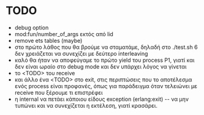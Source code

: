 TODO
=====

* debug option
* mod:fun/number_of_args εκτός από lid
* remove ets tables (maybe)
* στο πρώτο λάθος που θα βρούμε να σταματάμε, δηλαδή στο
  ./test.sh 6 δεν χρειάζεται να συνεχίζει με δεύτερο interleaving
* καλό θα ήταν να αποφεύγαμε το πρώτο yield του process P1,
  γιατί και δεν είναι ωραίο στο debug mode και δεν υπάρχει
  λόγος να γίνεται
* το &lt;TODO> του receive
* και άλλο ένα &lt;TODO> στο exit, στις περιπτώσεις που το
  αποτέλεσμα ενός process είναι προφανές, όπως για παράδειγμα
  όταν τελειώνει με receive που ξέρουμε τι επιστρέφει
* η internal να πετάει κάποιου είδους exception (erlang:exit) --
  να μην τυπώνει και να συνεχίζεται η εκτέλεση, γιατί κρασάρει.
